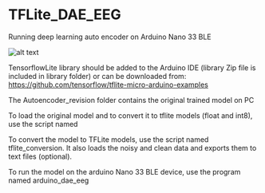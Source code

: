 # TFLite_DAE_EEG    

Running deep learning auto encoder on Arduino Nano 33 BLE    

![alt text](images/arduino_nano_33.png)         

TensorflowLite library should be added to the Arduino IDE (library Zip file is included in library folder) or can be downloaded from: https://github.com/tensorflow/tflite-micro-arduino-examples     

The Autoencoder_revision folder contains the original trained model on PC        

To load the original model and to convert it to tflite models (float and int8), use the script named      

To convert the model to TFLite models, use the script named tflite_conversion. It also loads the noisy and clean data and exports them to text files (optional).

To run the model on the arduino Nano 33 BLE device, use the program named arduino_dae_eeg         
